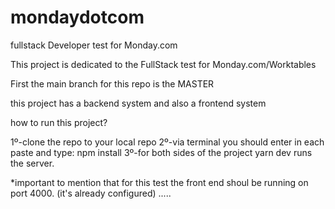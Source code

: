 # mondaydotcom
fullstack Developer test for Monday.com

This project is dedicated to the FullStack test for Monday.com/Worktables

First the main branch for this repo is the MASTER



this project has a backend system and also a frontend system

how to run this project? 

1º-clone the repo to your local repo
2º-via terminal you should enter in each paste and type: npm install
3º-for both sides of the project yarn dev runs the server. 

*important to mention that for this test the front end shoul be running on port 4000. (it's already configured)
.....



